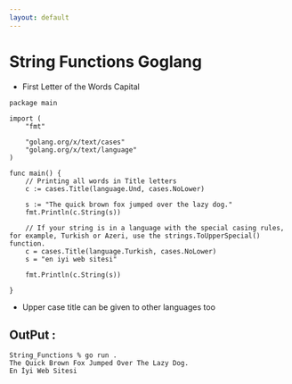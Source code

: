 ```yaml
---
layout: default
---
```



# String Functions Goglang 

- First Letter of the Words Capital 


```
package main

import (
	"fmt"

	"golang.org/x/text/cases"
	"golang.org/x/text/language"
)

func main() {
	// Printing all words in Title letters
	c := cases.Title(language.Und, cases.NoLower)

	s := "The quick brown fox jumped over the lazy dog."
	fmt.Println(c.String(s))

	// If your string is in a language with the special casing rules, for example, Turkish or Azeri, use the strings.ToUpperSpecial() function.
	c = cases.Title(language.Turkish, cases.NoLower)
	s = "en iyi web sitesi"

	fmt.Println(c.String(s))

}
```

- Upper case title can be given to other languages too

## OutPut :

```
String_Functions % go run .    
The Quick Brown Fox Jumped Over The Lazy Dog.
En İyi Web Sitesi
```